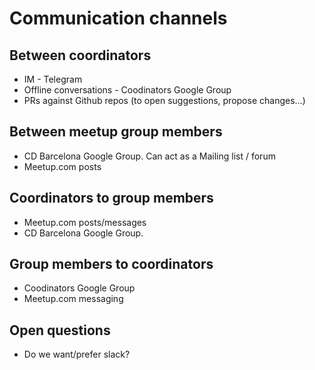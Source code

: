 # Communication channels

## Between coordinators

* IM - Telegram
* Offline conversations - Coodinators Google Group
* PRs against Github repos (to open suggestions, propose changes...)

## Between meetup group members

* CD Barcelona Google Group. Can act as a Mailing list / forum
* Meetup.com posts

## Coordinators to group members

* Meetup.com posts/messages
* CD Barcelona Google Group.

## Group members to coordinators

* Coodinators Google Group
* Meetup.com messaging

## Open questions

* Do we want/prefer slack?

